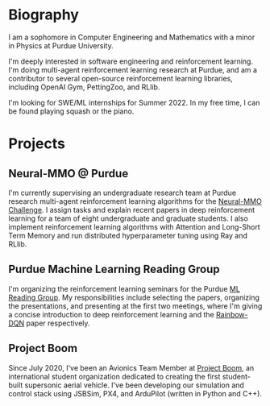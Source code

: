 <!--
**Rohan138/Rohan138** is a ✨ _special_ ✨ repository because its `README.md` (this file) appears on your GitHub profile.

Here are some ideas to get you started:

- 🔭 I’m currently working on ...
- 🌱 I’m currently learning ...
- 👯 I’m looking to collaborate on ...
- 🤔 I’m looking for help with ...
- 💬 Ask me about ...
- 📫 How to reach me: ...
- 😄 Pronouns: ...
- ⚡ Fun fact: ...
-->

# Biography
I am a sophomore in Computer Engineering and Mathematics with a minor in Physics at Purdue University.

I'm deeply interested in software engineering and reinforcement learning. I'm doing multi-agent reinforcement learning research at Purdue, and am a contributor to several open-source reinforcement learning libraries, including OpenAI Gym, PettingZoo, and RLlib.

I'm looking for SWE/ML internships for Summer 2022. In my free time, I can be found playing squash or the piano.

# Projects
## Neural-MMO @ Purdue
I'm currently supervising an undergraduate research team at Purdue research multi-agent reinforcement learning algorithms for the [Neural-MMO Challenge](https://jsuarez5341.github.io/neural-mmo/build/html/rst/userguide.html). I assign tasks and explain recent papers in deep reinforcement learning for a team of eight undergraduate and graduate students. I also implement reinforcement learning algorithms with Attention and Long-Short Term Memory and run distributed hyperparameter tuning using Ray and RLlib.

## Purdue Machine Learning Reading Group
I'm organizing the reinforcement learning seminars for the Purdue [ML Reading Group](https://engineering.purdue.edu/ChanGroup/MLreading.html). My responsibilities include selecting the papers, organizing the presentations, and presenting at the first two meetings, where I'm giving a concise introduction to deep reinforcement learning and the [Rainbow-DQN](https://arxiv.org/abs/1710.02298) paper respectively.

## Project Boom
Since July 2020, I've been an Avionics Team Member at [Project Boom](https://theprojectboom.org/), an international student organization dedicated to creating the first student-built supersonic aerial vehicle. I've been developing our simulation and control stack using JSBSim, PX4, and ArduPilot (written in Python and C++).
